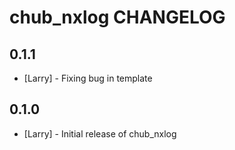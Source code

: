chub_nxlog CHANGELOG
====================
0.1.1
-----
- [Larry] - Fixing bug in template

0.1.0
-----
- [Larry] - Initial release of chub_nxlog
